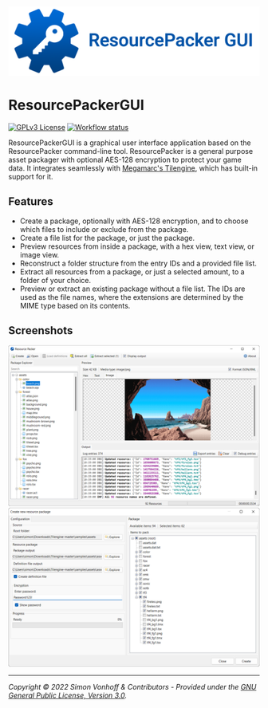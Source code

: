 ![Logo](ResourcePackerGUI-logo.png)

# ResourcePackerGUI
[![GPLv3 License](https://img.shields.io/badge/License-GPL%20v3-yellow.svg)](https://opensource.org/licenses/)
[![Workflow status](https://github.com/vonhoff/ResourcePackerGUI/actions/workflows/dotnet.yml/badge.svg)](https://github.com/vonhoff/ResourcePackerGUI/actions/)

ResourcePackerGUI is a graphical user interface application based on the ResourcePacker command-line tool.
ResourcePacker is a general purpose asset packager with optional AES-128 encryption to protect your game data. It integrates seamlessly with 
[Megamarc's Tilengine](https://github.com/megamarc/Tilengine), which has built-in support for it.

## Features

- Create a package, optionally with AES-128 encryption, and to choose which files to include or exclude from the package. 
- Create a file list for the package, or just the package.
- Preview resources from inside a package, with a hex view, text view, or image view.
- Reconstruct a folder structure from the entry IDs and a provided file list.
- Extract all resources from a package, or just a selected amount, to a folder of your choice.
- Preview or extract an existing package without a file list. The IDs are used as the file names, where the extensions are determined by the MIME type based on its contents.

## Screenshots

![Main application screenshot](screenshot1.png)
![Main application screenshot](screenshot2.png)

---

_Copyright &copy; 2022 Simon Vonhoff & Contributors - Provided under the [GNU General Public License, Version 3.0](LICENSE)._
